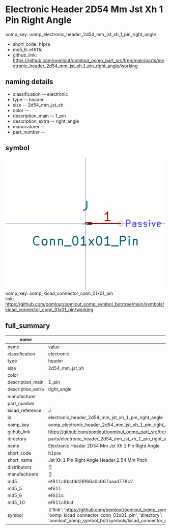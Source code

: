 # Electronic Header 2D54 Mm Jst Xh 1 Pin Right Angle
oomp_key: oomp_electronic_header_2d54_mm_jst_xh_1_pin_right_angle 

  
* short_code: h1pra
* md5_6: ef611c  
* github_link: https://github.com/oomlout/oomlout_oomp_part_src/tree/main/parts/electronic_header_2d54_mm_jst_xh_1_pin_right_angle/working  
## naming details
* classification -- electronic
* type -- header
* size -- 2d54_mm_jst_xh
* color -- 
* description_main -- 1_pin
* description_extra -- right_angle
* manucaturer -- 
* part_number -- 



## symbol

![](symbol/0/working/working_600.png)  
oomp_key: oomp_kicad_connector_conn_01x01_pin  
link: https://github.com/oomlout/oomlout_oomp_symbol_bot/tree/main/symbols/kicad_connector_conn_01x01_pin/working  


## full_summary
| name | value | 
| --- | --- | 
| name | value | 
| classification | electronic | 
| type | header | 
| size | 2d54_mm_jst_xh | 
| color |  | 
| description_main | 1_pin | 
| description_extra | right_angle | 
| manufacturer |  | 
| part_number |  | 
| kicad_reference | J | 
| id | electronic_header_2d54_mm_jst_xh_1_pin_right_angle | 
| oomp_key | oomp_electronic_header_2d54_mm_jst_xh_1_pin_right_angle | 
| github_link | https://github.com/oomlout/oomlout_oomp_part_src/tree/main/parts/electronic_header_2d54_mm_jst_xh_1_pin_right_angle/working | 
| directory | parts/electronic_header_2d54_mm_jst_xh_1_pin_right_angle | 
| name | Electronic Header 2D54 Mm Jst Xh 1 Pin Right Angle | 
| short_code | h1pra | 
| short_name | Jst Xh 1 Pin Right Angle Header 2.54 Mm Pitch | 
| distributors | [] | 
| manufacturers | [] | 
| md5 | ef611c9bcfdd26f66a0c667aaad778c2 | 
| md5_5 | ef611 | 
| md5_6 | ef611c | 
| md5_10 | ef611c9bcf | 
| symbol | [{'link': 'https://github.com/oomlout/oomlout_oomp_symbol_bot/tree/main/symbols/kicad_connector_conn_01x01_pin', 'oomp_key': 'oomp_kicad_connector_conn_01x01_pin', 'directory': 'oomlout_oomp_symbol_bot/symbols/kicad_connector_conn_01x01_pin//working/working.kicad_sym'}] | 
